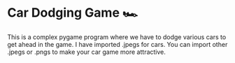 # Car Dodging Game 🏎️ 
This is a complex pygame program where we have to dodge various cars to get ahead in the game. 
I have imported .jpegs for cars. You can import other .jpegs or .pngs to make your car game more attractive.
